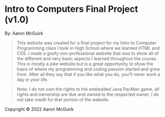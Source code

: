 # Intro to Computers Final Project (v1.0)
By: Aaron McGuirk

> This website was created for a final project for my Intro to Computer Programming class I took in High School where we learned HTML and CSS. I made a goofy non-professional website that was to show all of the different and very basic aspects I learned throughout the course. This is mostly a joke website but is a great opportunity to show the basis of where my programming and coding passion started and grew from. After all they say that if you like what you do, you'll never work a day in your life.

> Note: I do not own the rights to the embedded Java PacMan game, all rights and ownership are due and owned to the respected owner. I do not take credit for that portion of the website.

Copyright © 2022 Aaron McGuirk
